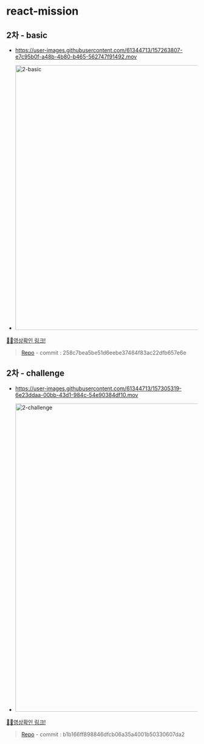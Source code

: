 # react-mission

## 2차 - basic
- https://user-images.githubusercontent.com/61344713/157263807-e7c95b0f-a48b-4b80-b465-562747f91492.mov

- <img width="696" alt="2-basic" src="https://user-images.githubusercontent.com/61344713/157372829-cba7d185-7fb9-451d-8383-cc1b5e569dba.png">
[🙋‍♂️영상확인 링크!](https://github.com/kingjs-inc/react-mission/issues/1#issue-1162756993)
 > [Repo](https://github.com/kingjs-inc/react-todo-app)
    - commit : 258c7bea5be51d6eebe37464f83ac22dfb657e6e


## 2차 - challenge
- https://user-images.githubusercontent.com/61344713/157305319-6e23ddaa-00bb-43d1-984c-54e90384df10.mov

- <img width="810" alt="2-challenge" src="https://user-images.githubusercontent.com/61344713/157372882-65bd0587-2eae-4ed3-8ae5-63b538b65eaa.png">
[🙋‍♂️영상확인 링크!](https://github.com/kingjs-inc/react-mission/issues/2#issue-1163002840)
 > [Repo](https://github.com/kingjs-inc/react-todo-app)
     - commit : b1b166ff898846dfcb06a35a4001b50330607da2
